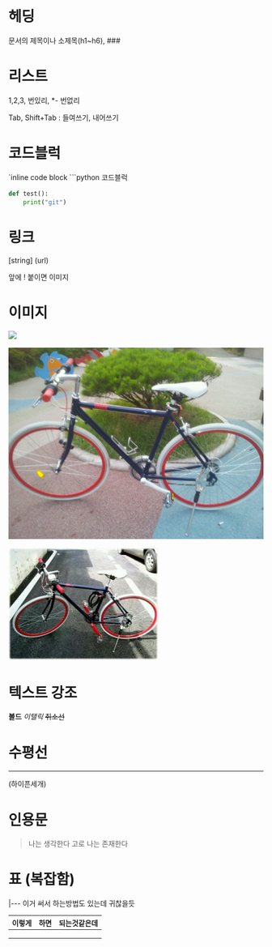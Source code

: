 # 헤딩

문서의 제목이나 소제목(h1~h6), ###



# 리스트

1,2,3, 번있리, *- 번없리

Tab, Shift+Tab : 들여쓰기, 내어쓰기



# 코드블럭

`inline code block ```python 코드블럭



```python
def test():
	print("git")
```

# 링크

[string] (url)

앞에 ! 붙이면 이미지

# 이미지

<img src="C:/Users/kys/Desktop/TIL/test.assets/IMG_1100.JPG">

![](markdown.assets/IMG_1100.JPG)

![](markdown.assets/IMG_1057.JPG)



# 텍스트 강조

**볼드** *이탤릭*  ~~취소선~~



# 수평선

---

(하이픈세개)



# 인용문

> 나는 생각한다 고로 나는 존재한다



# 표 (복잡함)

|--- 이거 써서 하는방법도 있는데 귀찮을듯

| 이렇게 | 하면 | 되는것같은데 |
| :----: | :--: | :----------: |
|        |      |              |
|        |      |              |
|        |      |              |



